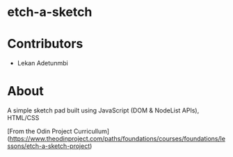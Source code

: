 # etch-a-sketch

# Contributors

* Lekan Adetunmbi

# About

A simple sketch pad built using JavaScript (DOM & NodeList APIs), HTML/CSS

[From the Odin Project Curricullum] (https://www.theodinproject.com/paths/foundations/courses/foundations/lessons/etch-a-sketch-project)
